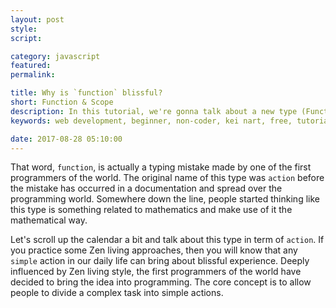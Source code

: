 ```yaml
---
layout: post
style:
script:

category: javascript
featured:
permalink:

title: Why is `function` blissful?
short: Function & Scope
description: In this tutorial, we're gonna talk about a new type (Function) and a related concept (Scope). <br>Function is the most blissful type in almost any programming language.<br> Yes, I really mean to say - Function is "blissful". :D
keywords: web development, beginner, non-coder, kei nart, free, tutorial, coding, programming, code nart, javascript, function, scope, type

date: 2017-08-28 05:10:00
---
```


That word, `function`, is actually a typing mistake made by one of the first
programmers of the world. The original name of this type was `action` before the
mistake has occurred in a documentation and spread over the programming world.
Somewhere down the line, people started thinking like this type is something
related to mathematics and make use of it the mathematical way.

Let's scroll up the calendar a bit and talk about this type in term of `action`.
If you practice some Zen living approaches, then you will know that any `simple`
action in our daily life can bring about blissful experience. Deeply influenced
by Zen living style, the first programmers of the world have decided to bring
the idea into programming. The core concept is to allow people to divide a complex
task into simple actions.
